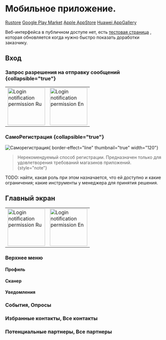 # Мобильное приложение.
<show-structure for="chapter,procedure,tab,def" depth="2"/>

<!--
-->

<a href="https://www.rustore.ru/catalog/app/ru.clubgermes.social.client">Rustore</a>
<a href="https://play.google.com/store/apps/details?id=ru.clubgermes.social.client">Google Play Market</a>
<a href="https://apps.apple.com/us/app/гермес-клуб/id6447880477">Apple AppStore</a>
<a href="https://appgallery.cloud.huawei.com/ag/n/app/C108769407">Huawei AppGallery</a>


Веб-интерфейса в публичном доступе нет, есть <control> <a href="https://social.clubgermes.ru/test.html">тестовая страница</a> </ui-path>, которая обновляется когда нужно быстро показать доработки заказчику.

## Вход
### Запрос разрешения на отправку сообщений {collapsible="true"}
<table>
    <tr>
        <td>
            <img src="login_notification_prompt_ru.jpg" alt="Login notification permission Ru" border-effect="line" thumbnail="true" width="120"/>
        </td>
        <td>
            <img src="login_notification_prompt_en.png" alt="Login notification permission En" border-effect="line" thumbnail="true" width="120"/>
        </td>
    </tr>
</table>

### СамоРегистрация {collapsible="true"}
![Саморегистрация](self_registration.png){ border-effect="line" thumbnail="true" width="120"}

> Нерекомендуемый способ регистрации.
> Предназначен только для удовлетворения требований магазинов приложений.
{style="note"}

<format style="bold" color="#654321">TODO:</format> найти, какая роль при этом назначается, что ей доступно и какие ограничения; какие инструменты у менеджера для принятия решения.

## Главный экран
<table>
    <tr>
        <td>
            <img src="main_screen_1.png" alt="Login notification permission Ru" border-effect="line" thumbnail="true" width="120"/>
        </td>
        <td>
            <img src="main_screen_2.png" alt="Login notification permission En" border-effect="line" thumbnail="true" width="120"/>
        </td>
    </tr>
</table>

### Верхнее меню
#### Профиль
#### Сканер 
#### Уведомления

### События, Опросы

### Избранные контакты, Все контакты 

### Потенциальные партнеры, Все партнеры
